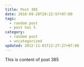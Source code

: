 ```yaml
---
title: Post 385
date: 2016-09-20T20:22:57+07:00
tags:
  - random post
  - post has 5
category:
  - random post
  - uncategorized
updated: 2012-11-01T12:27:27+07:00
---
```

This is content of post 385